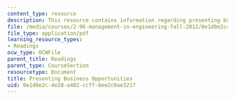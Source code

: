 ```yaml
---
content_type: resource
description: This resource contains information regarding presenting business opportunities.
file: /media/courses/2-96-management-in-engineering-fall-2012/0e1d0e2c4e20a482ccffbee2c6ae3217_MIT2_96F12_read01.pdf
file_type: application/pdf
learning_resource_types:
- Readings
ocw_type: OCWFile
parent_title: Readings
parent_type: CourseSection
resourcetype: Document
title: Presenting Business Opportunities
uid: 0e1d0e2c-4e20-a482-ccff-bee2c6ae3217
---
```

